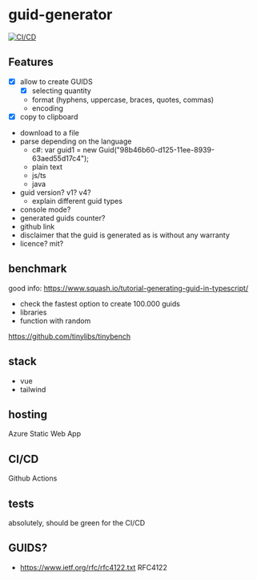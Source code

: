 # guid-generator

[![CI/CD](https://github.com/fcanigia/guid-generator/actions/workflows/azure-static-web-apps-ambitious-sky-01081dc0f.yml/badge.svg)](https://github.com/fcanigia/guid-generator/actions/workflows/azure-static-web-apps-ambitious-sky-01081dc0f.yml)

## Features
- [x] allow to create GUIDS
  - [x] selecting quantity
  - format (hyphens, uppercase, braces, quotes, commas)
  - encoding
- [x] copy to clipboard 
- download to a file
- parse depending on the language
  - c#: var guid1 = new Guid("98b46b60-d125-11ee-8939-63aed55d17c4");
  - plain text
  - js/ts
  - java
- guid version? v1? v4?
  - explain different guid types
- console mode?
- generated guids counter?
- github link
- disclaimer that the guid is generated as is without any warranty
- licence? mit?

## benchmark 
good info: https://www.squash.io/tutorial-generating-guid-in-typescript/
- check the fastest option to create 100.000 guids
- libraries
- function with random

https://github.com/tinylibs/tinybench

## stack
- vue
- tailwind

## hosting
Azure Static Web App

## CI/CD
Github Actions

## tests
absolutely, should be green for the CI/CD

## GUIDS?
- https://www.ietf.org/rfc/rfc4122.txt RFC4122

